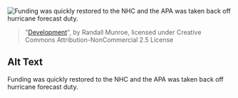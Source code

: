 ![Funding was quickly restored to the NHC and the APA was taken back off hurricane forecast duty.](https://imgs.xkcd.com/comics/development.png)
> "[Development](https://xkcd.com/957/)", by Randall Munroe, licensed under Creative Commons Attribution-NonCommercial 2.5 License

## Alt Text
Funding was quickly restored to the NHC and the APA was taken back off hurricane forecast duty.
